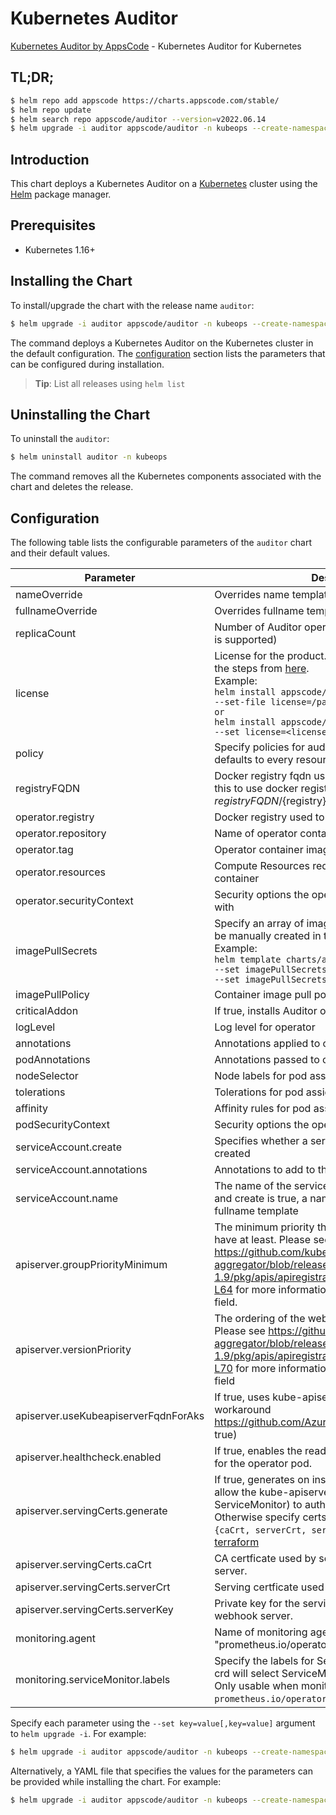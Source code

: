 # Kubernetes Auditor

[Kubernetes Auditor by AppsCode](https://github.com/kubeops/auditor) - Kubernetes Auditor for Kubernetes

## TL;DR;

```bash
$ helm repo add appscode https://charts.appscode.com/stable/
$ helm repo update
$ helm search repo appscode/auditor --version=v2022.06.14
$ helm upgrade -i auditor appscode/auditor -n kubeops --create-namespace --version=v2022.06.14
```

## Introduction

This chart deploys a Kubernetes Auditor on a [Kubernetes](http://kubernetes.io) cluster using the [Helm](https://helm.sh) package manager.

## Prerequisites

- Kubernetes 1.16+

## Installing the Chart

To install/upgrade the chart with the release name `auditor`:

```bash
$ helm upgrade -i auditor appscode/auditor -n kubeops --create-namespace --version=v2022.06.14
```

The command deploys a Kubernetes Auditor on the Kubernetes cluster in the default configuration. The [configuration](#configuration) section lists the parameters that can be configured during installation.

> **Tip**: List all releases using `helm list`

## Uninstalling the Chart

To uninstall the `auditor`:

```bash
$ helm uninstall auditor -n kubeops
```

The command removes all the Kubernetes components associated with the chart and deletes the release.

## Configuration

The following table lists the configurable parameters of the `auditor` chart and their default values.

|              Parameter               |                                                                                                                                                                          Description                                                                                                                                                                          |                                Default                                 |
|--------------------------------------|---------------------------------------------------------------------------------------------------------------------------------------------------------------------------------------------------------------------------------------------------------------------------------------------------------------------------------------------------------------|------------------------------------------------------------------------|
| nameOverride                         | Overrides name template                                                                                                                                                                                                                                                                                                                                       | <code>""</code>                                                        |
| fullnameOverride                     | Overrides fullname template                                                                                                                                                                                                                                                                                                                                   | <code>""</code>                                                        |
| replicaCount                         | Number of Auditor operator replicas to create (only 1 is supported)                                                                                                                                                                                                                                                                                           | <code>1</code>                                                         |
| license                              | License for the product. Get a license by following the steps from [here](https://license-issuer.appscode.com/). <br> Example: <br> `helm install appscode/auditor \` <br> `--set-file license=/path/to/license/file` <br> `or` <br> `helm install appscode/auditor \` <br> `--set license=<license file content>`                                            | <code>""</code>                                                        |
| policy                               | Specify policies for auditor watcher. If unspecified it defaults to every resources.                                                                                                                                                                                                                                                                          | <code>""</code>                                                        |
| registryFQDN                         | Docker registry fqdn used to pull docker images Set this to use docker registry hosted at ${registryFQDN}/${registry}/${image}                                                                                                                                                                                                                                | <code>""</code>                                                        |
| operator.registry                    | Docker registry used to pull operator image                                                                                                                                                                                                                                                                                                                   | <code>appscode</code>                                                  |
| operator.repository                  | Name of operator container image                                                                                                                                                                                                                                                                                                                              | <code>auditor</code>                                                   |
| operator.tag                         | Operator container image tag                                                                                                                                                                                                                                                                                                                                  | <code>v0.0.1</code>                                                    |
| operator.resources                   | Compute Resources required by the operator container                                                                                                                                                                                                                                                                                                          | <code>{}</code>                                                        |
| operator.securityContext             | Security options the operator container should run with                                                                                                                                                                                                                                                                                                       | <code>{}</code>                                                        |
| imagePullSecrets                     | Specify an array of imagePullSecrets. Secrets must be manually created in the namespace. <br> Example: <br> `helm template charts/auditor \` <br> `--set imagePullSecrets[0].name=sec0 \` <br> `--set imagePullSecrets[1].name=sec1`                                                                                                                          | <code>[]</code>                                                        |
| imagePullPolicy                      | Container image pull policy                                                                                                                                                                                                                                                                                                                                   | <code>IfNotPresent</code>                                              |
| criticalAddon                        | If true, installs Auditor operator as critical addon                                                                                                                                                                                                                                                                                                          | <code>false</code>                                                     |
| logLevel                             | Log level for operator                                                                                                                                                                                                                                                                                                                                        | <code>3</code>                                                         |
| annotations                          | Annotations applied to operator deployment                                                                                                                                                                                                                                                                                                                    | <code>{}</code>                                                        |
| podAnnotations                       | Annotations passed to operator pod(s).                                                                                                                                                                                                                                                                                                                        | <code>{}</code>                                                        |
| nodeSelector                         | Node labels for pod assignment                                                                                                                                                                                                                                                                                                                                | <code>{"kubernetes.io/arch":"amd64","kubernetes.io/os":"linux"}</code> |
| tolerations                          | Tolerations for pod assignment                                                                                                                                                                                                                                                                                                                                | <code>[]</code>                                                        |
| affinity                             | Affinity rules for pod assignment                                                                                                                                                                                                                                                                                                                             | <code>{}</code>                                                        |
| podSecurityContext                   | Security options the operator pod should run with.                                                                                                                                                                                                                                                                                                            | <code>{"fsGroup":65535}</code>                                         |
| serviceAccount.create                | Specifies whether a service account should be created                                                                                                                                                                                                                                                                                                         | <code>true</code>                                                      |
| serviceAccount.annotations           | Annotations to add to the service account                                                                                                                                                                                                                                                                                                                     | <code>{}</code>                                                        |
| serviceAccount.name                  | The name of the service account to use. If not set and create is true, a name is generated using the fullname template                                                                                                                                                                                                                                        | <code></code>                                                          |
| apiserver.groupPriorityMinimum       | The minimum priority the webhook api group should have at least. Please see https://github.com/kubernetes/kube-aggregator/blob/release-1.9/pkg/apis/apiregistration/v1beta1/types.go#L58-L64 for more information on proper values of this field.                                                                                                             | <code>10000</code>                                                     |
| apiserver.versionPriority            | The ordering of the webhook api inside of the group. Please see https://github.com/kubernetes/kube-aggregator/blob/release-1.9/pkg/apis/apiregistration/v1beta1/types.go#L66-L70 for more information on proper values of this field                                                                                                                          | <code>15</code>                                                        |
| apiserver.useKubeapiserverFqdnForAks | If true, uses kube-apiserver FQDN for AKS cluster to workaround https://github.com/Azure/AKS/issues/522 (default true)                                                                                                                                                                                                                                        | <code>true</code>                                                      |
| apiserver.healthcheck.enabled        | If true, enables the readiness and liveliness probes for the operator pod.                                                                                                                                                                                                                                                                                    | <code>false</code>                                                     |
| apiserver.servingCerts.generate      | If true, generates on install/upgrade the certs that allow the kube-apiserver (and potentially ServiceMonitor) to authenticate operators pods. Otherwise specify certs in `apiserver.servingCerts.{caCrt, serverCrt, serverKey}`. See also: [example terraform](https://github.com/kubeops/installer/blob/master/charts/identity-server/example-terraform.tf) | <code>true</code>                                                      |
| apiserver.servingCerts.caCrt         | CA certficate used by serving certificate of webhook server.                                                                                                                                                                                                                                                                                                  | <code>""</code>                                                        |
| apiserver.servingCerts.serverCrt     | Serving certficate used by webhook server.                                                                                                                                                                                                                                                                                                                    | <code>""</code>                                                        |
| apiserver.servingCerts.serverKey     | Private key for the serving certificate used by webhook server.                                                                                                                                                                                                                                                                                               | <code>""</code>                                                        |
| monitoring.agent                     | Name of monitoring agent (one of "prometheus.io", "prometheus.io/operator", "prometheus.io/builtin")                                                                                                                                                                                                                                                          | <code>""</code>                                                        |
| monitoring.serviceMonitor.labels     | Specify the labels for ServiceMonitor. Prometheus crd will select ServiceMonitor using these labels. Only usable when monitoring agent is `prometheus.io/operator`.                                                                                                                                                                                           | <code>{}</code>                                                        |


Specify each parameter using the `--set key=value[,key=value]` argument to `helm upgrade -i`. For example:

```bash
$ helm upgrade -i auditor appscode/auditor -n kubeops --create-namespace --version=v2022.06.14 --set replicaCount=1
```

Alternatively, a YAML file that specifies the values for the parameters can be provided while
installing the chart. For example:

```bash
$ helm upgrade -i auditor appscode/auditor -n kubeops --create-namespace --version=v2022.06.14 --values values.yaml
```
